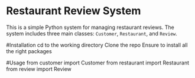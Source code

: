 # Restaurant Review System

This is a simple Python system for managing restaurant reviews. 
The system includes three main classes: `Customer`, `Restaurant`, and `Review`.

#Installation
cd to the working directory
Clone the repo
Ensure to install all the right packages

#Usage
from customer import Customer
from restaurant import Restaurant
from review import Review

